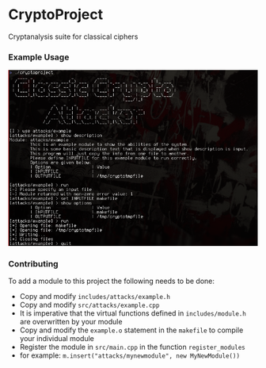 # CryptoProject
Cryptanalysis suite for classical ciphers

### Example Usage

![Example module usage image](/example.png?raw=true "Example module usage")

### Contributing

To add a module to this project the following needs to be done:
- Copy and modify `includes/attacks/example.h`
- Copy and modify `src/attacks/example.cpp`
 - It is imperative that the virtual functions defined in `includes/module.h` are overwritten by your module
- Copy and modify the `example.o` statement in the `makefile` to compile your individual module
- Register the module in `src/main.cpp` in the function `register_modules`
 - for example: `m.insert("attacks/mynewmodule", new MyNewModule())`
